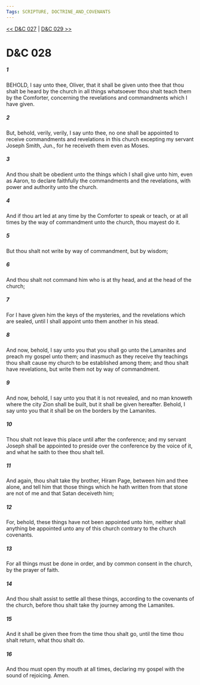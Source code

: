 ```yaml
---
Tags: SCRIPTURE, DOCTRINE_AND_COVENANTS
---
```


[<< D&C 027](DOCTRINE_AND_COVENANTS/D&C_027.md) | [D&C 029 >>](DOCTRINE_AND_COVENANTS/D&C_029.md)

# D&C 028

##### 1
 BEHOLD, I say unto thee, Oliver, that it shall be given unto thee that thou shalt be heard by the church in all things whatsoever thou shalt teach them by the Comforter, concerning the revelations and commandments which I have given.
##### 2
 But, behold, verily, verily, I say unto thee, no one shall be appointed to receive commandments and revelations in this church excepting my servant Joseph Smith, Jun., for he receiveth them even as Moses.
##### 3
 And thou shalt be obedient unto the things which I shall give unto him, even as Aaron, to declare faithfully the commandments and the revelations, with power and authority unto the church.
##### 4
 And if thou art led at any time by the Comforter to speak or teach, or at all times by the way of commandment unto the church, thou mayest do it.
##### 5
 But thou shalt not write by way of commandment, but by wisdom;
##### 6
 And thou shalt not command him who is at thy head, and at the head of the church;
##### 7
 For I have given him the keys of the mysteries, and the revelations which are sealed, until I shall appoint unto them another in his stead.
##### 8
 And now, behold, I say unto you that you shall go unto the Lamanites and preach my gospel unto them; and inasmuch as they receive thy teachings thou shalt cause my church to be established among them; and thou shalt have revelations, but write them not by way of commandment.
##### 9
 And now, behold, I say unto you that it is not revealed, and no man knoweth where the city Zion shall be built, but it shall be given hereafter. Behold, I say unto you that it shall be on the borders by the Lamanites.
##### 10
 Thou shalt not leave this place until after the conference; and my servant Joseph shall be appointed to preside over the conference by the voice of it, and what he saith to thee thou shalt tell.
##### 11
 And again, thou shalt take thy brother, Hiram Page, between him and thee alone, and tell him that those things which he hath written from that stone are not of me and that Satan deceiveth him;
##### 12
 For, behold, these things have not been appointed unto him, neither shall anything be appointed unto any of this church contrary to the church covenants.
##### 13
 For all things must be done in order, and by common consent in the church, by the prayer of faith.
##### 14
 And thou shalt assist to settle all these things, according to the covenants of the church, before thou shalt take thy journey among the Lamanites.
##### 15
 And it shall be given thee from the time thou shalt go, until the time thou shalt return, what thou shalt do.
##### 16
 And thou must open thy mouth at all times, declaring my gospel with the sound of rejoicing. Amen.
